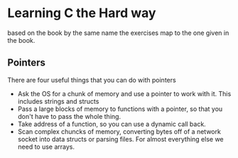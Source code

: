 # Learning C the Hard way 

based on the book by the same name the exercises map to the one given in the book. 

## Pointers 
There are four useful things that you can do with pointers
* Ask the OS for a chunk of memory and use a pointer to work with it. This includes strings and structs 
* Pass a large blocks of memory to functions with a pointer, so that you don't have to pass the whole thing. 
* Take address of a function, so you can use a dynamic call back. 
* Scan complex chuncks of memory, converting bytes off of a network socket into data structs or parsing files. 
For almost everything else we need to use arrays. 
